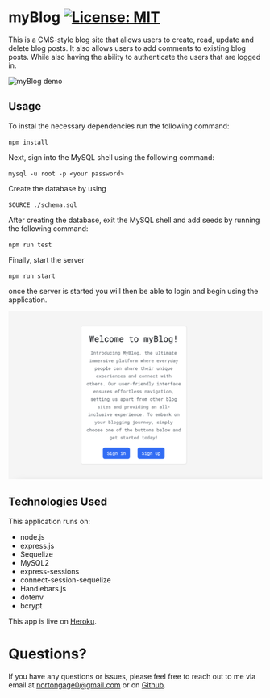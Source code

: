 # myBlog [![License: MIT](https://img.shields.io/badge/License-MIT-yellow.svg)](https://opensource.org/licenses/MIT)

This is a CMS-style blog site that allows users to create, read, update and delete blog posts. It also allows users to add comments to existing blog posts. While also having the ability to authenticate the users that are logged in.

![myBlog demo](public/css/assets/gif/Blog.gif)
## Usage 
To instal the necessary dependencies run the following command: 

`npm install`

Next, sign into the MySQL shell using the following command:

`mysql -u root -p <your password>`

Create the database by using

`SOURCE ./schema.sql`

After creating the database, exit the MySQL shell and add seeds by running the following command:

`npm run test`

Finally, start the server

`npm run start`

once the server is started you will then be able to login and begin using the application. 

![myBlog login page](public/css/assets/imgs/login.png)
## Technologies Used 

This application runs on:
- node.js
- express.js 
- Sequelize
- MySQL2
- express-sessions
- connect-session-sequelize 
- Handlebars.js 
- dotenv
- bcrypt

This app is live on [Heroku](https://blog-site-141.herokuapp.com/).

# Questions?

If you have any questions or issues, please feel free to reach out to me via email at nortongage0@gmail.com or on [Github](https://github.com/Gatewayss?tab=repositories).

